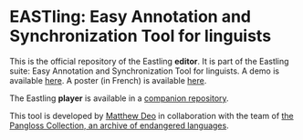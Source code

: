 # EASTling: Easy Annotation and Synchronization Tool for linguists

This is the official repository of the Eastling **editor**. It is part of the Eastling suite: Easy Annotation and Synchronization Tool for linguists.
A demo is available [here](https://lacito.vjf.cnrs.fr/test/pangloss/tools/eastling/demo/#/demo). A poster (in French) is available [here](https://hal.archives-ouvertes.fr/hal-01873903/document). 

The Eastling **player** is available in a [companion repository](https://github.com/CNRS-LACITO/eastlingplayer/).

This tool is developed by [Matthew Deo](https://github.com/m8nli9ht) in collaboration with the team of [the Pangloss Collection, an archive of endangered languages](https://pangloss.cnrs.fr/).
